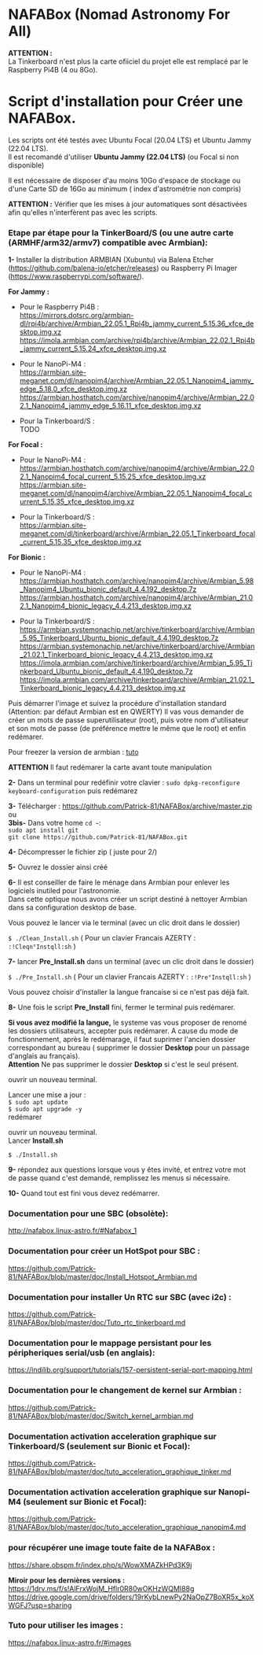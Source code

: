 # NAFABox (Nomad Astronomy For All)

**ATTENTION :**   
La Tinkerboard n'est plus la carte ofiiciel du projet elle est remplacé par le Raspberry Pi4B (4 ou 8Go).   

# Script d'installation pour Créer une NAFABox.

Les scripts ont été testés avec Ubuntu Focal (20.04 LTS) et Ubuntu Jammy (22.04 LTS).  
Il est recomandé d'utiliser **Ubuntu Jammy (22.04 LTS)** (ou Focal si non disponible)

Il est nécessaire de disposer d'au moins 10Go d'espace de stockage ou d'une Carte SD de 16Go au minimum ( index d'astrométrie non compris)  

**ATTENTION :** Vérifier que les mises à jour automatiques sont désactivées afin qu'elles n'interfèrent pas avec les scripts.


### Etape par étape pour la TinkerBoard/S (ou une autre carte (ARMHF/arm32/armv7) compatible avec Armbian):

__1-__ Installer la distribution ARMBIAN (Xubuntu) via Balena Etcher (https://github.com/balena-io/etcher/releases) ou Raspberry Pi Imager (https://www.raspberrypi.com/software/).    

__For Jammy :__   
- Pour le Raspberry Pi4B :   
https://mirrors.dotsrc.org/armbian-dl/rpi4b/archive/Armbian_22.05.1_Rpi4b_jammy_current_5.15.36_xfce_desktop.img.xz    
https://imola.armbian.com/archive/rpi4b/archive/Armbian_22.02.1_Rpi4b_jammy_current_5.15.24_xfce_desktop.img.xz    

- Pour le NanoPi-M4 :    
https://armbian.site-meganet.com/dl/nanopim4/archive/Armbian_22.05.1_Nanopim4_jammy_edge_5.18.0_xfce_desktop.img.xz    
https://armbian.hosthatch.com/archive/nanopim4/archive/Armbian_22.02.1_Nanopim4_jammy_edge_5.16.11_xfce_desktop.img.xz    


- Pour la Tinkerboard/S :    
TODO    


__For Focal :__    
 - Pour le NanoPi-M4 :    
https://armbian.hosthatch.com/archive/nanopim4/archive/Armbian_22.02.1_Nanopim4_focal_current_5.15.25_xfce_desktop.img.xz    
https://armbian.site-meganet.com/dl/nanopim4/archive/Armbian_22.05.1_Nanopim4_focal_current_5.15.35_xfce_desktop.img.xz    

- Pour la Tinkerboard/S :  
https://armbian.site-meganet.com/dl/tinkerboard/archive/Armbian_22.05.1_Tinkerboard_focal_current_5.15.35_xfce_desktop.img.xz    


__For Bionic :__   

- Pour le NanoPi-M4 :    
https://armbian.hosthatch.com/archive/nanopim4/archive/Armbian_5.98_Nanopim4_Ubuntu_bionic_default_4.4.192_desktop.7z    
https://armbian.hosthatch.com/archive/nanopim4/archive/Armbian_21.02.1_Nanopim4_bionic_legacy_4.4.213_desktop.img.xz    

- Pour la Tinkerboard/S :  
https://armbian.systemonachip.net/archive/tinkerboard/archive/Armbian_5.95_Tinkerboard_Ubuntu_bionic_default_4.4.190_desktop.7z    
https://armbian.systemonachip.net/archive/tinkerboard/archive/Armbian_21.02.1_Tinkerboard_bionic_legacy_4.4.213_desktop.img.xz    
https://imola.armbian.com/archive/tinkerboard/archive/Armbian_5.95_Tinkerboard_Ubuntu_bionic_default_4.4.190_desktop.7z    
https://imola.armbian.com/archive/tinkerboard/archive/Armbian_21.02.1_Tinkerboard_bionic_legacy_4.4.213_desktop.img.xz    


Puis démarrer l'image et suivez la procédure d'installation standard (Attention: par défaut Armbian est en QWERTY)
Il vas vous demander de créer un mots de passe superutilisateur (root), puis votre nom d'utilisateur et son mots de passe (de préférence mettre le même que le root) et enfin redémarer.

Pour freezer la version de armbian : [tuto](https://github.com/Patrick-81/NAFABox/blob/master/doc/Switch_kernel_armbain.md#optionnel-mais-conseill%C3%A9-surtout-en-version-next-et-nightly)

**ATTENTION** Il faut redémarer la carte avant toute manipulation     

__2-__ Dans un terminal pour redéfinir votre clavier : `sudo dpkg-reconfigure keyboard-configuration` puis redémarez   

__3-__ Télécharger :  https://github.com/Patrick-81/NAFABox/archive/master.zip  
ou  
__3bis-__ Dans votre home `cd ~`:   
`sudo apt install git`   
`git clone https://github.com/Patrick-81/NAFABox.git`

__4-__ Décompresser le fichier zip ( juste pour 2/)

__5-__ Ouvrez le dossier ainsi créé

__6-__ Il est conseiller de faire le ménage dans Armbian pour enlever les logiciels inutiled pour l'astronomie.   
Dans cette optique nous avons créer un script destiné à nettoyer Armbian dans sa configuration desktop de base.

Vous pouvez le lancer via le terminal (avec un clic droit dans le dossier)

`$ ./Clean_Install.sh` 
( Pour un clavier Francais AZERTY : `:!Cleqn°Instqll:sh` ) 

__7-__ lancer **Pre_Install.sh** dans un terminal (avec un clic droit dans le dossier)

`$ ./Pre_Install.sh` 
( Pour un clavier Francais AZERTY : `:!Pre°Instqll:sh` ) 

Vous pouvez choisir d'installer la langue francaise si ce n'est pas déjà fait.

__8-__ Une fois le script __Pre_Install__ fini, fermer le terminal puis redémarer.

__Si vous avez modifié la langue,__ le systeme vas vous proposer de renomé les dossiers utilisateurs, accepter puis redémarer. A cause du mode de fonctionnement, après le redémarage, il faut suprimer l'ancien dossier correspondant au bureau ( supprimer le dossier __Desktop__ pour un passage d'anglais au français).    
__Attention__ Ne pas supprimer le dossier __Desktop__ si c'est le seul présent.

ouvrir un nouveau terminal.

Lancer une mise a jour :    
`$ sudo apt update`      
`$ sudo apt upgrade -y`    
redémarer

ouvrir un nouveau terminal.    
Lancer __Install.sh__

`$ ./Install.sh` 

__9-__ répondez aux questions lorsque vous y êtes invité, et entrez votre mot de passe quand c'est demandé, remplissez les menus si nécessaire.

__10-__ Quand tout est fini vous devez redémarrer.


### Documentation pour une SBC (obsolète):   
http://nafabox.linux-astro.fr/#Nafabox_1

### Documentation pour créer un HotSpot pour SBC :  
https://github.com/Patrick-81/NAFABox/blob/master/doc/Install_Hotspot_Armbian.md   

### Documentation pour installer Un RTC sur SBC (avec i2c) :   
https://github.com/Patrick-81/NAFABox/blob/master/doc/Tuto_rtc_tinkerboard.md

### Documentation pour le mappage persistant pour les péripheriques serial/usb (en anglais):   
https://indilib.org/support/tutorials/157-persistent-serial-port-mapping.html

### Documentation pour le changement de kernel sur Armbian :
https://github.com/Patrick-81/NAFABox/blob/master/doc/Switch_kernel_armbian.md

### Documentation activation acceleration graphique sur Tinkerboard/S (seulement sur Bionic et Focal):
https://github.com/Patrick-81/NAFABox/blob/master/doc/tuto_acceleration_graphique_tinker.md

### Documentation activation acceleration graphique sur Nanopi-M4 (seulement sur Bionic et Focal):
https://github.com/Patrick-81/NAFABox/blob/master/doc/tuto_acceleration_graphique_nanopim4.md

### pour récupérer une image toute faite de la NAFABox :   
https://share.obspm.fr/index.php/s/WowXMAZkHPd3K9j

**Miroir pour les dernières versions :**  
https://1drv.ms/f/s!AlFrxWojM_Hflr0R80wOKHzWQMI88g    
https://drive.google.com/drive/folders/19rKybLnewPy2NaOpZ7BoXR5x_koXWGFJ?usp=sharing  

### Tuto pour utiliser les images :   
https://nafabox.linux-astro.fr/#images
